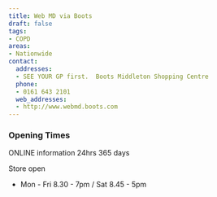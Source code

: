 ```yaml
---
title: Web MD via Boots
draft: false
tags:
- COPD
areas:
- Nationwide
contact:
  addresses:
  - SEE YOUR GP first.  Boots Middleton Shopping Centre
  phone:
  - 0161 643 2101
  web_addresses:
  - http://www.webmd.boots.com
---
```


### Opening Times
ONLINE information 24hrs 365 days

Store open
* Mon - Fri 8.30 - 7pm / Sat 8.45 - 5pm

